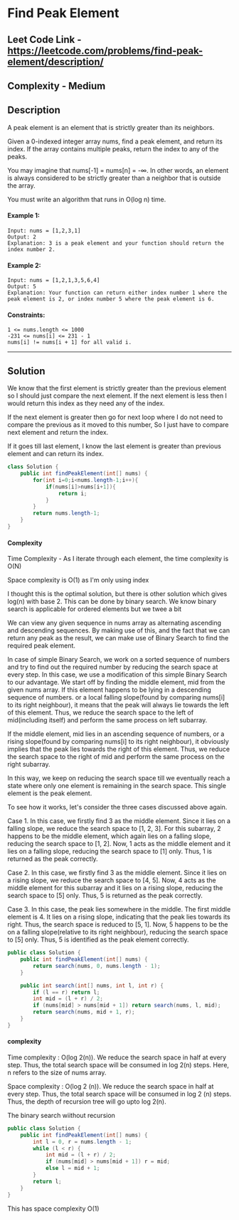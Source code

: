 # Find Peak Element

## Leet Code Link - https://leetcode.com/problems/find-peak-element/description/

## Complexity - Medium

## Description
A peak element is an element that is strictly greater than its neighbors.

Given a 0-indexed integer array nums, find a peak element, and return its index. If the array contains multiple peaks, return the index to any of the peaks.

You may imagine that nums[-1] = nums[n] = -∞. In other words, an element is always considered to be strictly greater than a neighbor that is outside the array.

You must write an algorithm that runs in O(log n) time.

 

#### Example 1:
```plaintext
Input: nums = [1,2,3,1]
Output: 2
Explanation: 3 is a peak element and your function should return the index number 2.
```
#### Example 2:
```plaintext
Input: nums = [1,2,1,3,5,6,4]
Output: 5
Explanation: Your function can return either index number 1 where the peak element is 2, or index number 5 where the peak element is 6.
 ```

#### Constraints:
```plaintext
1 <= nums.length <= 1000
-231 <= nums[i] <= 231 - 1
nums[i] != nums[i + 1] for all valid i.
```
---

## Solution

We know that the first element is strictly greater than the previous element so I should just compare the next element. If the next element is less then I would return this index as they need any of the index.

If the next element is greater then go for next loop where I do not need to compare the previous as it moved to this number, So I just have to compare next element and return the index.

If it goes till last element, I know the last element is greater than previous element and can return its index.

```java
class Solution {
    public int findPeakElement(int[] nums) {
        for(int i=0;i<nums.length-1;i++){
            if(nums[i]>nums[i+1]){
                return i;
            }
        }
        return nums.length-1;
    }
}
```
#### Complexity
Time Complexity - As I iterate through each element, the time complexity is O(N)

Space complexity is O(1) as I'm only using index

I thought this is the optimal solution, but there is other solution which gives log(n) with base 2. This can be done by binary search. We know binary search is applicable for ordered elements but we twee a bit

We can view any given sequence in nums array as alternating ascending and descending sequences. By making use of this, and the fact that we can return any peak as the result, we can make use of Binary Search to find the required peak element.

In case of simple Binary Search, we work on a sorted sequence of numbers and try to find out the required number by reducing the search space at every step. In this case, we use a modification of this simple Binary Search to our advantage. We start off by finding the middle element, mid from the given nums array. If this element happens to be lying in a descending sequence of numbers. or a local falling slope(found by comparing nums[i] to its right neighbour), it means that the peak will always lie towards the left of this element. Thus, we reduce the search space to the left of mid(including itself) and perform the same process on left subarray.

If the middle element, mid lies in an ascending sequence of numbers, or a rising slope(found by comparing nums[i] to its right neighbour), it obviously implies that the peak lies towards the right of this element. Thus, we reduce the search space to the right of mid and perform the same process on the right subarray.

In this way, we keep on reducing the search space till we eventually reach a state where only one element is remaining in the search space. This single element is the peak element.

To see how it works, let's consider the three cases discussed above again.

Case 1. In this case, we firstly find 3 as the middle element. Since it lies on a falling slope, we reduce the search space to [1, 2, 3]. For this subarray, 2 happens to be the middle element, which again lies on a falling slope, reducing the search space to [1, 2]. Now, 1 acts as the middle element and it lies on a falling slope, reducing the search space to [1] only. Thus, 1 is returned as the peak correctly.

Case 2. In this case, we firstly find 3 as the middle element. Since it lies on a rising slope, we reduce the search space to [4, 5]. Now, 4 acts as the middle element for this subarray and it lies on a rising slope, reducing the search space to [5] only. Thus, 5 is returned as the peak correctly.

Case 3. In this case, the peak lies somewhere in the middle. The first middle element is 4. It lies on a rising slope, indicating that the peak lies towards its right. Thus, the search space is reduced to [5, 1]. Now, 5 happens to be the on a falling slope(relative to its right neighbour), reducing the search space to [5] only. Thus, 5 is identified as the peak element correctly.
```java
public class Solution {
    public int findPeakElement(int[] nums) {
        return search(nums, 0, nums.length - 1);
    }

    public int search(int[] nums, int l, int r) {
        if (l == r) return l;
        int mid = (l + r) / 2;
        if (nums[mid] > nums[mid + 1]) return search(nums, l, mid);
        return search(nums, mid + 1, r);
    }
}
```
#### complexity 
Time complexity : O(log 2(n)). We reduce the search space in half at every step. Thus, the total search space will be consumed in log 2(n) steps. Here, n refers to the size of nums array.

Space complexity : O(log 2 (n)). We reduce the search space in half at every step. Thus, the total search space will be consumed in log 2 (n) steps. Thus, the depth of recursion tree will go upto log 2(n).

The binary search wiithout recursion

```java
public class Solution {
    public int findPeakElement(int[] nums) {
        int l = 0, r = nums.length - 1;
        while (l < r) {
            int mid = (l + r) / 2;
            if (nums[mid] > nums[mid + 1]) r = mid;
            else l = mid + 1;
        }
        return l;
    }
}
```
This has space complexity O(1)
